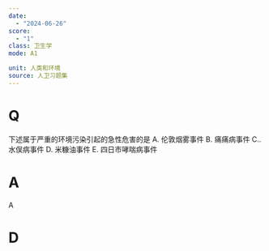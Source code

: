 ```yaml
---
date:
  - "2024-06-26"
score:
  - "1"
class: 卫生学
mode: A1

unit: 人类和环境
source: 人卫习题集
---
```



# Q
下述属于严重的环境污染引起的急性危害的是
A. 伦敦烟雾事件 B. 痛痛病事件 C..水俣病事件
D. 米糠油事件 E. 四日市哮喘病事件

# A

A


# D
